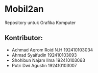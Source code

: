 # Mobil2an

Repository untuk Grafika Komputer

## Kontributor:

- Achmad Aqrom Roid N.H 192410103034
- Ahmad Syaifudin 192410103093
- Shohibun Najam Ilma 192410103063
- Putri Dwi Agustin 192410103007
